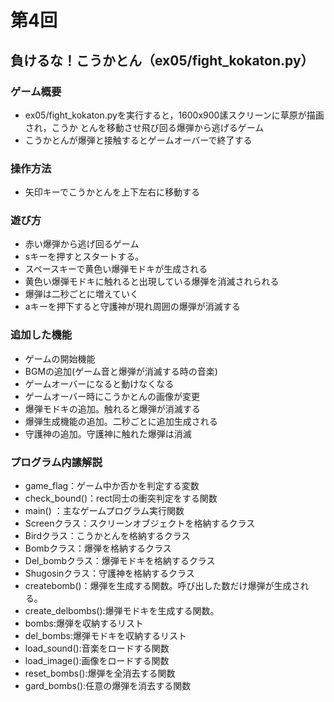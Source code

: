 # 第4回
## 負けるな！こうかとん（ex05/fight_kokaton.py）
### ゲーム概要
- ex05/fight_kokaton.pyを実行すると，1600x900䛾スクリーンに草原が描画され，こうか
とんを移動させ飛び回る爆弾から逃げるゲーム
- こうかとんが爆弾と接触するとゲームオーバーで終了する
### 操作方法
- 矢印キーでこうかとんを上下左右に移動する
### 遊び方
* 赤い爆弾から逃げ回るゲーム
* sキーを押すとスタートする。
* スペースキーで黄色い爆弾モドキが生成される
* 黄色い爆弾モドキに触れると出現している爆弾を消滅されられる
* 爆弾は二秒ごとに増えていく
* aキーを押下すると守護神が現れ周囲の爆弾が消滅する
### 追加した機能
* ゲームの開始機能
* BGMの追加(ゲーム音と爆弾が消滅する時の音楽)
* ゲームオーバーになると動けなくなる
* ゲームオーバー時にこうかとんの画像が変更
* 爆弾モドキの追加。触れると爆弾が消滅する
* 爆弾生成機能の追加。二秒ごとに追加生成される
* 守護神の追加。守護神に触れた爆弾は消滅
### プログラム内䛾解説
* game_flag：ゲーム中か否かを判定する変数
* check_bound()：rect同士の衝突判定をする関数
* main() ：主なゲームプログラム実行関数
* Screenクラス：スクリーンオブジェクトを格納するクラス
* Birdクラス：こうかとんを格納するクラス
* Bombクラス：爆弾を格納するクラス
* Del_bombクラス：爆弾モドキを格納するクラス
* Shugosinクラス：守護神を格納するクラス
* createbomb()：爆弾を生成する関数。呼び出した数だけ爆弾が生成される。
* create_delbombs():爆弾モドキを生成する関数。
* bombs:爆弾を収納するリスト
* del_bombs:爆弾モドキを収納するリスト
* load_sound():音楽をロードする関数
* load_image():画像をロードする関数
* reset_bombs():爆弾を全消去する関数
* gard_bombs():任意の爆弾を消去する関数